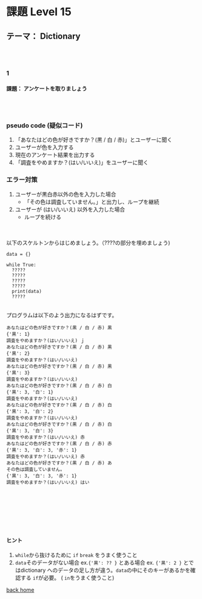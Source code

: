 # 課題  Level 15
## テーマ： Dictionary

<br></br>
### 1
#### 課題： アンケートを取りましょう
<br></br>
### pseudo code (疑似コード)
1. 「あなたはどの色が好きですか？(黒 / 白 / 赤)」とユーザーに聞く
2. ユーザーが色を入力する
3. 現在のアンケート結果を出力する
4. 「調査をやめますか？(はい/いいえ)」をユーザーに聞く

### エラー対策
1. ユーザーが黒白赤以外の色を入力した場合
    - 「その色は調査していません。」と出力し、ループを継続
2. ユーザーが (はい/いいえ) 以外を入力した場合
    - ループを続ける



\
\
以下のスケルトンからはじめましょう。（????の部分を埋めましょう)
```python:
data = {}

while True: 
  ?????
  ?????
  ?????
  ?????
  print(data)
  ?????

```

\
プログラムは以下のよう出力になるはずです。
```python:   
あなたはどの色が好きですか？(黒 / 白 / 赤) 黒
{'黒': 1}
調査をやめますか？(はい/いいえ) ｊ
あなたはどの色が好きですか？(黒 / 白 / 赤) 黒
{'黒': 2}
調査をやめますか？(はい/いいえ) 
あなたはどの色が好きですか？(黒 / 白 / 赤) 黒
{'黒': 3}
調査をやめますか？(はい/いいえ) 
あなたはどの色が好きですか？(黒 / 白 / 赤) 白
{'黒': 3, '白': 1}
調査をやめますか？(はい/いいえ) 
あなたはどの色が好きですか？(黒 / 白 / 赤) 白
{'黒': 3, '白': 2}
調査をやめますか？(はい/いいえ) 
あなたはどの色が好きですか？(黒 / 白 / 赤) 白
{'黒': 3, '白': 3}
調査をやめますか？(はい/いいえ) 赤
あなたはどの色が好きですか？(黒 / 白 / 赤) 赤
{'黒': 3, '白': 3, '赤': 1}
調査をやめますか？(はい/いいえ) 赤
あなたはどの色が好きですか？(黒 / 白 / 赤) あ
その色は調査していません。
{'黒': 3, '白': 3, '赤': 1}
調査をやめますか？(はい/いいえ) はい
```
<br></br>
<br></br>
<br></br>
#### ヒント
1. `while`から抜けるために `if` `break` をうまく使うこと
2. `data`そのデータがない場合 ex.`{'黒': ?? }` とある場合 ex. `{'黒': 2 }` とではdictionary へのデータの足し方が違う。`data`の中にそのキーがあるかを確認する `if`が必要。 ( `in`をうまく使うこと)


[back home](https://github.com/Seigakuin/todays_task)